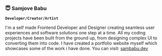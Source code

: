 ### 😇 Samjove Babu

**`Developer/Creator/Artist`**

I'm a self made Frontend Developer and Designer creating seamless user experiences and software solutions one step at a time. All my coding projects have been built from the ground up, from designing complex UI to converting them into code. I have created a portfolio website myself which showcases some of the work i have done. You can visit: <a href="https://sambabu.netlify.app/">sambabu.dev</a>
<!--
**sambabu21/sambabu21** is a ✨ _special_ ✨ repository because its `README.md` (this file) appears on your GitHub profile.

Here are some ideas to get you started:

- 🔭 I’m currently working on ...
- 🌱 I’m currently learning ...
- 👯 I’m looking to collaborate on ...
- 🤔 I’m looking for help with ...
- 💬 Ask me about ...
- 📫 How to reach me: ...
- 😄 Pronouns: ...
- ⚡ Fun fact: ...
-->
